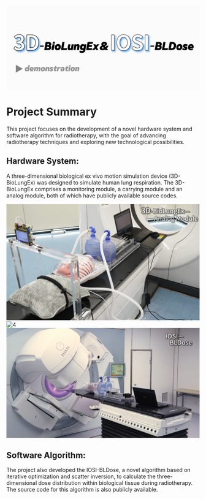 ![1](fig.1.png)
# Project Summary

This project focuses on the development of a novel hardware system and software algorithm for radiotherapy, with the goal of advancing radiotherapy techniques and exploring new technological possibilities.

## Hardware System:

A three-dimensional biological ex vivo motion simulation device (3D-BioLungEx) was designed to simulate human lung respiration. The 3D-BioLungEx comprises a monitoring module, a carrying module and an analog module, both of which have publicly available source codes.

![3](fig.3.jpg)![4](fig.4.png)![5](fig.5.jpg)

## Software Algorithm:

The project also developed the IOSI-BLDose, a novel algorithm based on iterative optimization and scatter inversion, to calculate the three-dimensional dose distribution within biological tissue during radiotherapy. The source code for this algorithm is also publicly available.
